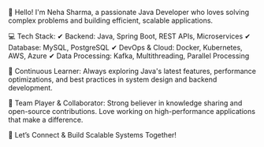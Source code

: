 👋 Hello! I'm Neha Sharma, a passionate Java Developer who loves solving complex problems and building efficient, scalable applications.

💻 Tech Stack:
✔ Backend: Java, Spring Boot, REST APIs, Microservices
✔ Database: MySQL, PostgreSQL
✔ DevOps & Cloud: Docker, Kubernetes, AWS, Azure
✔ Data Processing: Kafka, Multithreading, Parallel Processing

🌱 Continuous Learner: Always exploring Java's latest features, performance optimizations, and best practices in system design and backend development.

🔨 Team Player & Collaborator: Strong believer in knowledge sharing and open-source contributions. Love working on high-performance applications that make a difference.

💬 Let’s Connect & Build Scalable Systems Together!
